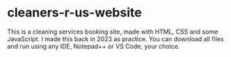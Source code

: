 # cleaners-r-us-website
This is a cleaning services booking site, made with HTML, CSS and some JavaScript. I made this back in 2023 as practice.
You can download all files and run using any IDE, Notepad++ or VS Code, your choice.
